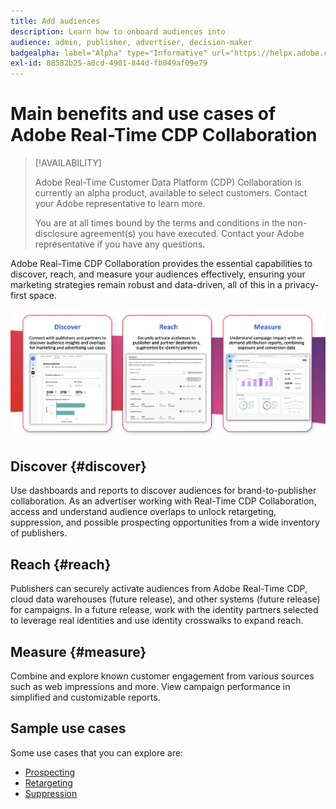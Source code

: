 ```yaml
---
title: Add audiences
description: Learn how to onboard audiences into
audience: admin, publisher, advertiser, decision-maker
badgealpha: label="Alpha" type="Informative" url="https://helpx.adobe.com/legal/product-descriptions/real-time-customer-data-platform-b2b-edition-prime-and-ultimate-packages.html newtab=true"
exl-id: 88582b25-a0cd-4901-844d-fb049af09e79
---
```

# Main benefits and use cases of Adobe Real-Time CDP Collaboration

>[!AVAILABILITY]
>
>Adobe Real-Time Customer Data Platform (CDP) Collaboration is currently an alpha product, available to select customers. Contact your Adobe representative to learn more.
>
>You are at all times bound by the terms and conditions in the non-disclosure agreement(s) you have executed. Contact your Adobe representative if you have any questions.

Adobe Real-Time CDP Collaboration provides the essential capabilities to discover, reach, and measure your audiences effectively, ensuring your marketing strategies remain robust and data-driven, all of this in a privacy-first space.

<!--* [Campaign measurement](/help/guide/use-cases/campaign-measurement.md)-->

![Benefits and use cases of Real-Time CDP Collaboration](/help/assets/benefits-use-cases/discover-reach-measure.png)

## Discover {#discover}

Use dashboards and reports to discover audiences for brand-to-publisher collaboration.
As an advertiser working with Real-Time CDP Collaboration, access and understand audience overlaps to unlock retargeting, suppression, and possible prospecting opportunities from a wide inventory of publishers.

## Reach {#reach}

Publishers can securely activate audiences from Adobe Real-Time CDP, cloud data warehouses (future release), and other systems (future release) for campaigns.
In a future release, work with the identity partners selected to leverage real identities and use identity crosswalks to expand reach.

## Measure {#measure}

Combine and explore known customer engagement from various sources such as web impressions and more.
View campaign performance in simplified and customizable reports.

## Sample use cases

Some use cases that you can explore are:

* [Prospecting](/help/guide/use-cases/prospecting.md)
* [Retargeting](/help/guide/use-cases/retargeting.md)
* [Suppression](/help/guide/use-cases/suppression.md)
